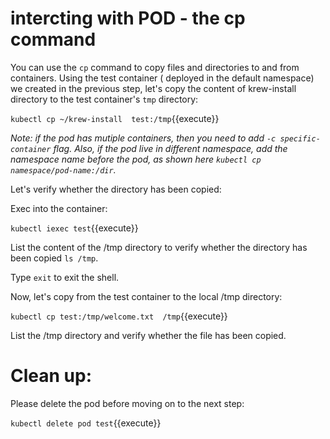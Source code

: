 # intercting with POD - the cp command

You can use the `cp` command to copy files and directories to and from containers.
Using the test container ( deployed in the default namespace) we created in the previous step, let's copy the content of  krew-install directory to the test container's `tmp` directory:

`kubectl cp ~/krew-install  test:/tmp`{{execute}}

*Note: if the pod has mutiple containers, then  you need to add `-c specific-container` flag. Also, if the pod live in different namespace, add the namespace name before the pod, as shown here `kubectl cp namespace/pod-name:/dir`.*

Let's verify whether the directory has been copied:

Exec into the container:

`kubectl iexec test`{{execute}}

List the content  of the /tmp directory to verify whether the directory has been copied `ls /tmp`.

Type `exit` to exit the shell.


Now, let's copy from the test container to  the local /tmp directory:

`kubectl cp test:/tmp/welcome.txt  /tmp`{{execute}}

List the /tmp directory and verify whether the file has been copied.

# Clean up:

Please delete the pod before moving on to the next step:

`kubectl delete pod test`{{execute}}
